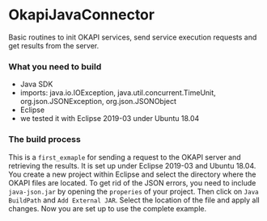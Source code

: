 # OkapiJavaConnector
Basic routines to init OKAPI services, send service execution requests and get results from the server.

### What you need to build
* Java SDK
* imports: java.io.IOException, java.util.concurrent.TimeUnit, org.json.JSONException, org.json.JSONObject
* Eclipse
* we tested it with Eclipse 2019-03 under Ubuntu 18.04

### The build process
This is a `first_exmaple` for sending a request to the OKAPI server and retrieving the results. It is set up under Eclipse 2019-03 and Ubuntu 18.04. You create a new project within Eclipse and select the directory where the OKAPI files are located. To get rid of the JSON errors, you need to include `java-json.jar` by opening the `properies` of your project. Then click on `Java BuildPath` and `Add External JAR`. Select the location of the file and apply all changes. Now you are set up to use the complete example.


